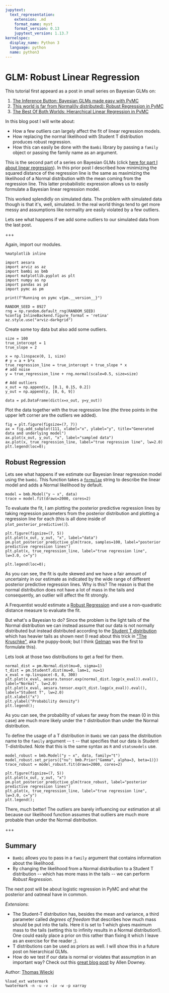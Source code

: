 ```yaml
---
jupytext:
  text_representation:
    extension: .md
    format_name: myst
    format_version: 0.13
    jupytext_version: 1.13.7
kernelspec:
  display_name: Python 3
  language: python
  name: python3
---
```


# GLM: Robust Linear Regression

This tutorial first appeard as a post in small series on Bayesian GLMs on:

  1. [The Inference Button: Bayesian GLMs made easy with PyMC](http://twiecki.github.com/blog/2013/08/12/bayesian-glms-1/)
  2. [This world is far from Normal(ly distributed): Robust Regression in PyMC](http://twiecki.github.io/blog/2013/08/27/bayesian-glms-2/)
  3. [The Best Of Both Worlds: Hierarchical Linear Regression in PyMC](http://twiecki.github.io/blog/2014/03/17/bayesian-glms-3/)
  
In this blog post I will write about:

 - How a few outliers can largely affect the fit of linear regression models.
 - How replacing the normal likelihood with Student T distribution produces robust regression.
 - How this can easily be done with the `Bambi` library by passing a `family` object or passing the family name as an argument.
 
This is the second part of a series on Bayesian GLMs (click [here for part I about linear regression](http://twiecki.github.io/blog/2013/08/12/bayesian-glms-1/)). In this prior post I described how minimizing the squared distance of the regression line is the same as maximizing the likelihood of a Normal distribution with the mean coming from the regression line. This latter probabilistic expression allows us to easily formulate a Bayesian linear regression model.

This worked splendidly on simulated data. The problem with simulated data though is that it's, well, simulated. In the real world things tend to get more messy and assumptions like normality are easily violated by a few outliers. 

Lets see what happens if we add some outliers to our simulated data from the last post.

+++

Again, import our modules.

```{code-cell} ipython3
%matplotlib inline

import aesara
import arviz as az
import bambi as bmb
import matplotlib.pyplot as plt
import numpy as np
import pandas as pd
import pymc as pm

print(f"Running on pymc v{pm.__version__}")
```

```{code-cell} ipython3
RANDOM_SEED = 8927
rng = np.random.default_rng(RANDOM_SEED)
%config InlineBackend.figure_format = 'retina'
az.style.use("arviz-darkgrid")
```

Create some toy data but also add some outliers.

```{code-cell} ipython3
size = 100
true_intercept = 1
true_slope = 2

x = np.linspace(0, 1, size)
# y = a + b*x
true_regression_line = true_intercept + true_slope * x
# add noise
y = true_regression_line + rng.normal(scale=0.5, size=size)

# Add outliers
x_out = np.append(x, [0.1, 0.15, 0.2])
y_out = np.append(y, [8, 6, 9])

data = pd.DataFrame(dict(x=x_out, y=y_out))
```

Plot the data together with the true regression line (the three points in the upper left corner are the outliers we added).

```{code-cell} ipython3
fig = plt.figure(figsize=(7, 7))
ax = fig.add_subplot(111, xlabel="x", ylabel="y", title="Generated data and underlying model")
ax.plot(x_out, y_out, "x", label="sampled data")
ax.plot(x, true_regression_line, label="true regression line", lw=2.0)
plt.legend(loc=0);
```

## Robust Regression


Lets see what happens if we estimate our Bayesian linear regression model using the `bambi`. This function takes a [`formulae`](https://bambinos.github.io/formulae/api_reference.html) string to describe the linear model and adds a Normal likelihood by default.

```{code-cell} ipython3
model = bmb.Model("y ~ x", data)
trace = model.fit(draws=2000, cores=2)
```

To evaluate the fit, I am plotting the posterior predictive regression lines by taking regression parameters from the posterior distribution and plotting a regression line for each (this is all done inside of `plot_posterior_predictive()`).

```{code-cell} ipython3
plt.figure(figsize=(7, 5))
plt.plot(x_out, y_out, "x", label="data")
pm.plot_posterior_predictive_glm(trace, samples=100, label="posterior predictive regression lines")
plt.plot(x, true_regression_line, label="true regression line", lw=3.0, c="y")

plt.legend(loc=0);
```

As you can see, the fit is quite skewed and we have a fair amount of uncertainty in our estimate as indicated by the wide range of different posterior predictive regression lines. Why is this? The reason is that the normal distribution does not have a lot of mass in the tails and consequently, an outlier will affect the fit strongly.

A Frequentist would estimate a [Robust Regression](http://en.wikipedia.org/wiki/Robust_regression) and use a non-quadratic distance measure to evaluate the fit.

But what's a Bayesian to do? Since the problem is the light tails of the Normal distribution we can instead assume that our data is not normally distributed but instead distributed according to the [Student T distribution](http://en.wikipedia.org/wiki/Student%27s_t-distribution) which has heavier tails as shown next (I read about this trick in ["The Kruschke"](http://www.indiana.edu/~kruschke/DoingBayesianDataAnalysis/), aka the puppy-book; but I think [Gelman](http://www.stat.columbia.edu/~gelman/book/) was the first to formulate this).

Lets look at those two distributions to get a feel for them.

```{code-cell} ipython3
normal_dist = pm.Normal.dist(mu=0, sigma=1)
t_dist = pm.StudentT.dist(mu=0, lam=1, nu=1)
x_eval = np.linspace(-8, 8, 300)
plt.plot(x_eval, aesara.tensor.exp(normal_dist.logp(x_eval)).eval(), label="Normal", lw=2.0)
plt.plot(x_eval, aesara.tensor.exp(t_dist.logp(x_eval)).eval(), label="Student T", lw=2.0)
plt.xlabel("x")
plt.ylabel("Probability density")
plt.legend();
```

As you can see, the probability of values far away from the mean (0 in this case) are much more likely under the `T` distribution than under the Normal distribution.

To define the usage of a T distribution in `Bambi` we can pass the distribution name to the `family` argument  -- `t` -- that specifies that our data is Student T-distributed. Note that this is the same syntax as `R` and `statsmodels` use.

```{code-cell} ipython3
model_robust = bmb.Model("y ~ x", data, family="t")
model_robust.set_priors({"nu": bmb.Prior("Gamma", alpha=3, beta=1)})
trace_robust = model_robust.fit(draws=2000, cores=2)
```

```{code-cell} ipython3
plt.figure(figsize=(7, 5))
plt.plot(x_out, y_out, "x")
pm.plot_posterior_predictive_glm(trace_robust, label="posterior predictive regression lines")
plt.plot(x, true_regression_line, label="true regression line", lw=3.0, c="y")
plt.legend();
```

There, much better! The outliers are barely influencing our estimation at all because our likelihood function assumes that outliers are much more probable than under the Normal distribution.

+++

## Summary

- `Bambi` allows you to pass in a `family` argument that contains information about the likelihood.
 - By changing the likelihood from a Normal distribution to a Student T distribution -- which has more mass in the tails -- we can perform *Robust Regression*.

The next post will be about logistic regression in PyMC and what the posterior and oatmeal have in common.

*Extensions*: 

 - The Student-T distribution has, besides the mean and variance, a third parameter called *degrees of freedom* that describes how much mass should be put into the tails. Here it is set to 1 which gives maximum mass to the tails (setting this to infinity results in a Normal distribution!). One could easily place a prior on this rather than fixing it which I leave as an exercise for the reader ;).
 - T distributions can be used as priors as well. I will show this in a future post on hierarchical GLMs.
 - How do we test if our data is normal or violates that assumption in an important way? Check out this [great blog post](http://allendowney.blogspot.com/2013/08/are-my-data-normal.html) by Allen Downey. 

Author: [Thomas Wiecki](https://twitter.com/twiecki)

```{code-cell} ipython3
%load_ext watermark
%watermark -n -u -v -iv -w -p xarray
```
